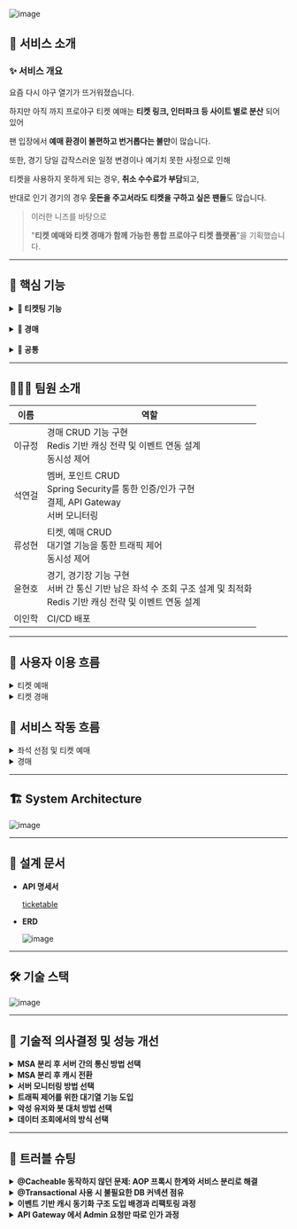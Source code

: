 ![image](https://github.com/user-attachments/assets/b1413c0f-6219-4e3f-88aa-6ab8005b767d)

## 🚀 서비스 소개

### ✨ 서비스 개요

<aside>

요즘 다시 야구 열기가 뜨거워졌습니다.

하지만 아직 까지 프로야구 티켓 예매는 **티켓 링크, 인터파크 등 사이트 별로 분산** 되어 있어

팬 입장에서 **예매 환경이 불편하고 번거롭다는 불만**이 많습니다.

또한, 경기 당일 갑작스러운 일정 변경이나 예기치 못한 사정으로 인해

티켓을 사용하지 못하게 되는 경우, **취소 수수료가 부담**되고,

반대로 인기 경기의 경우 **웃돈을 주고서라도 티켓을 구하고 싶은 팬들**도 많습니다.

> 이러한 니즈를 바탕으로
> 
> 
> "**티켓 예매와 티켓 경매가 함께 가능한 통합 프로야구 티켓 플랫폼**"을 기획했습니다.
>

</aside>

---

## 🔑 핵심 기능

<details>
<summary><strong>🎫 티켓팅 기능</strong></summary>

- **남은 좌석 수 조회**

- **좌석 점유 및 티켓 예매**

  <details>
  <summary><strong>대기열</strong></summary>

  ### 1. **도입 배경 및 문제 인식**

  - 티켓팅 시스템은 **단시간 내에 수만 건의 요청이 집중되는 고부하 상황**이 자주 발생합니다.
  - 특히 인기 경기나 이벤트의 예매 오픈 시점에는 수천 ~ 수만 명의 사용자가 **동시 접근**합니다.
  - 기존 시스템은 아래와 같은 문제를 일으킬 가능성이 컸습니다:
    - ❌ **DB 커넥션 폭주**로 인해 전체 서비스 응답 지연 또는 장애 발생
    - ❌ 부하 분산 없이 **선착순 처리**만 수행되어 사용자 경험 저하

  ### 2. 부하 테스트를 통한 성능 한계 검증
  
  - **k6를 이용해 동시 접속 사용자 1000명 수준으로 테스트**를 진행한 결과 다음과 같은 병목이 확인
    - 🔻 평균 응답 지연 시간: **약 9 ~ 10초**
    - 🔻 DB 커넥션 풀의 포화
  - 실제 서비스보다 낮은 트래픽에서도 **성능 저하**와 **처리 불안정**이 발생,  
    수만 명 동시접속 환경에는 **현재 구조로는 무리**라 판단.
  - 따라서 **순차 큐잉 처리**를 위한 대기열 시스템이 필수.
  
  ### 3. 기능 도입 근거 및 참고 사례
  
  - **Yes24, 인터파크, 티켓링크** 등 주요 티켓팅 사이트에서 대기열 페이지를 제공
  
  </details>

</details>

<br>

<details>
<summary><strong>🔨 경매</strong></summary>

- **경매 등록 / 입찰 / 상위 입찰 / 낙찰**
  
  - 티켓팅 실패 유저에게 또 다른 기회를 제공.
  - 경매 방식 → 티켓의 가치를 시장에 맡겨 합리적인 배분 유도.
  - 경기장 당 좌석 수가 많고(약 2만석), 인기 경기는 경쟁 치열 → **성능과 공정성, 사용자의 불편함 최소화 중요.**

</details>

<br>

<details>
<summary><strong>🔖 공통</strong></summary>

- **인증/인가 서버**
  
- **포인트 결제**

- **API Gateway**
  
  - MSA를 구성하다 보면 하나의 서비스가 여러 개의 서비스 API를 호출하는 경우가 빈번하게 일어남.
  - 이 경우 각 서비스의 EndPoint에 직접 호출을 하는 것 보다 API Gateway를 만드는 것이 유리하다.
  - **API Gateway가 없는 경우** : 한 서비스가 자신이 호출하려는 다른 서비스들의 endpoint를 알고 있어야 하며, 즉 이는 서비스 간의 의존 관계를 만드는 것으로 관리의 요소를 증가시킨다.
  
- **google reCAPTCHA 및 Rate Limiter**
  
  - google reCAPTCHA 및 Rate Limiter
  - 한 유저가 악의적으로 과도한 요청을 보내 공격을 하는 경우와(ex. DDos), 악성 봇 들이 계정을 마구잡이로 생성하는 경우에 대해 생각해봤다.
  - 과도한 요청을 막는 Rate Limiter 알고리즘과 악성 봇을 막는 google reCAPTCHA를 도입하도록 결정했다.

</details>

---

## **🧑🏻‍💻** 팀원 소개

|이름|역할|
|----------|--------------------------------------------------------------|
|이규정| 경매 CRUD 기능 구현 <br> Redis 기반 캐싱 전략 및 이벤트 연동 설계 <br> 동시성 제어 |
|석연걸| 멤버, 포인트 CRUD <br> Spring Security를 통한 인증/인가 구현 <br> 결제, API Gateway <br> 서버 모니터링 |
|류성현| 티켓, 예매 CRUD <br> 대기열 기능을 통한 트래픽 제어 <br> 동시성 제어 |
|윤현호| 경기, 경기장 기능 구현 <br> 서버 간 통신 기반 남은 좌석 수 조회 구조 설계 및 최적화 <br> Redis 기반 캐싱 전략 및 이벤트 연동 설계 |
|이인학| CI/CD 배포 |

---

## 👤 사용자 이용 흐름

<details>
<summary>티켓 예매</summary>
  
![image](https://github.com/user-attachments/assets/d748a6d9-4e5d-4517-bb8b-5edf9b74e0b3)

</details>

<details>
<summary>티켓 경매</summary>
  
![image](https://github.com/user-attachments/assets/987f36c7-d8b4-405b-84e5-6318e8d761e3)

</details>

## 🔄 서비스 작동 흐름

<details>
<summary>좌석 선점 및 티켓 예매</summary>
    
![image](https://github.com/user-attachments/assets/3291a526-5fd8-4653-8428-2b3225a80b52)

</details>

<details>
<summary>경매</summary>
    
![image](https://github.com/user-attachments/assets/a322c68f-3eb5-44ea-b0b2-ab605e4f1304)

</details>

---

## 🏗️ System Architecture

![image](https://github.com/user-attachments/assets/9648cdcd-1d9a-459e-98b7-e93b7412e6e2)

---

## 📘 설계 문서

- **API 명세서**
    
    [ticketable](https://documenter.getpostman.com/view/27492121/2sB2j4eAeL)

- **ERD**
    
    ![image](https://github.com/user-attachments/assets/804a6aaa-3b8a-4bab-8531-76938a6ee100)
  
---

## 🛠️ 기술 스택

![image](https://github.com/user-attachments/assets/9a4f3056-43ba-484d-b2b0-03e17fc2eee1)

---


## 🏦 기술적 의사결정 및 성능 개선

<details>
<summary><strong>MSA 분리 후 서버 간의 통신 방법 선택</strong></summary>

### 1. 배경

  초기에는 모놀리식 구조에서 개발을 시작했으며, **도메인 책임 분리**, **장애 격리**를 위해 MSA 구조로 전환했습니다. 이를 위해 **도메인 중심 수직 분리(Vertical Slice Architecture)** 와 모듈 기반 개발을 적용했고, 이후 각 도메인을 독립 서비스로 분리하여 통신이 필요한 구조로 변경되었습니다.
    
  이에 따라 서버 간 통신이 필수 요소가 되었습니다

<br>

### 2. 요구사항

- 티켓팅 및 경매 시스템은 대규모 동시 트래픽이 집중되는 실시간 서비스 입니다. 특히 예매 오픈 시간에는 단 시간내에 수십만 건의 조회와 수천건의 예매 요청이 발생합니다.
- 따라서 조금이라도 대용량의 트래픽에서 성능을 유지하기 위해서 서버 간의 통신에서도 성능을 높힐 필요가 있습니다!

<br>

### 3. 고려한 대안

MSA 전환 이후 서버 간 데이터 전달을 위해 다음 세 가지 방식을 도입 및 테스트했습니다.
    
| 항목 | Feign Client | gRPC | RSocket |
| --- | --- | --- | --- |
| 통신 방식 | HTTP/1.1 + JSON | HTTP/2 + Protobuf | TCP/WebSocket + Binary |
| 구조 | 선언형 HTTP 인터페이스 | 고성능 RPC 프레임워크 | Reactive 비동기 메시징 |
| 직렬화 | JSON (텍스트 기반) | Protobuf (이진) | 이진 |
| 특징 | 설정 간단, Spring 친화적 | 빠르고 경량, 안정적 | 양방향 스트리밍, Backpressure 지원 |
| 성능 | 낮음 (부하 시 병목 발생) | 우수 (낮은 지연 + 안정적) | 우수 (지연 최소화) |
| 응답 처리 | 동기 처리 | 동기 or 비동기 | 기본 비동기 (Mono/Flux) |
| 캐시 연동 | 쉬움 | 쉬움 | ⚠️ `.block()` 필요 → 병목 발생 가능 |
| 사용 적합성 | 간단한 내부 호출 | 고성능 서버 간 통신 | 실시간 데이터 스트리밍 등 |

<br>

### 4. 실험 방법 및 결과 요약
    
  **공통 실험 환경**
    
  - 5분간 좌석 조회 약 20만 건 / 좌석 선점 약 5,000건
  - 초반 과부하 → 점차 감소하는 실제 예매 패턴 시뮬레이션
  - 매 테스트 전 캐시 삭제, 조회 쿼리 3종 랜덤 호출
    
    **결과 요약**
    
    | 통신 방식 | 평균 응답(ms) | P90 | P95 | 실패율 | 특징 |
    | --- | --- | --- | --- | --- | --- |
    | Feign | 10.78 | 13.41 | 14.99 | 0% |  |
    | Feign | 4.75 | 10.23 | 15.97 | 0% |  |
    | gRPC | 5.06 | 3.16 | 7.93 | 0% |  |
    | gRPC | 4.86 | 3.65 | 6.0 | 0% |  |
    | RSocket | 11.19 | 3.93 | 7.82 | 0% | 첫 캐시 gRPC 생성 |
    | RSocket | 3.46 | 3.99 | 5.99 | 0% | 첫 캐시 gRPC 생성 |

    ![image](https://github.com/user-attachments/assets/814df80f-0a22-4533-a220-322bf738f7c6)

<br>

### 5. 결정 및 근거
    
위 테스트를 기반, RSocket과 gRPC 모두 Feign 대비 20~50% 정도의 빠른 응답 시간을 보여줌
    
- RSocket은 기본적으로 **비동기 Mono/Flux 기반 응답 구조**
- 그러나 Spring의 `@Cacheable`은 **동기 방식만 지원**
- RSocket의 응답을 `.block()`으로 처리 시:
  - 비동기 처리 무력화
  - 이벤트 수신 지연 및 장애 가능성 (실제 Redis Pub/Sub 수신 실패 발생)
    
    → 결과적으로 RSocket은 **캐시 초기화 또는 갱신 로직과의 궁합이 좋지 않음**
    
    > gRPC를 서버 간 통신 방식으로 채택
    > 
    
**결정 이유:**

- Feign보다 우수한 성능 (P90/P95 기준 50% 이상 개선)
- RSocket 수준의 응답 시간 확보
- Spring 기반 구조와의 높은 호환성
- 동기 캐시 로직과도 충돌 없이 통합 가능

<br>
    
### 6. 코드

- Feign Client
    
    ```java
    @FeignClient(name = "ticket", url = "http://localhost:8082")
    public interface TicketClient {
        @GetMapping("/api/tickets/games/{gameId}")
        Set<Long> getBookedSeatsId(@PathVariable("gameId") Long gameId);
    }
    ```
    
- gRPC
    - .proto 파일
    
    ```java
    // ticket.proto
    syntax = "proto3";
    
    option java_multiple_files = true;
    option java_package = "com.example.grpc.ticket";
    option java_outer_classname = "TicketProto";
    
    package ticket;
    
    service TicketService {
      // 예매된 좌석 ID 리스트 조회
      rpc GetBookedSeatIds (BookedSeatsRequest) returns (BookedSeatsResponse);
    }
    
    message BookedSeatsRequest {
      int64 gameId = 1;
    }
    
    message BookedSeatsResponse {
      repeated int64 seatIds = 1;
    }
    ```
    
    - proto 컴파일 설정
    
    ```java
    plugins {
        id 'com.google.protobuf' version '0.9.4'
    }
    
    dependencies {
        // gRPC
        implementation 'io.grpc:grpc-netty-shaded:1.64.0'
        implementation 'io.grpc:grpc-protobuf:1.64.0'
        implementation 'io.grpc:grpc-stub:1.64.0'
        implementation 'com.google.protobuf:protobuf-java:3.25.3'
        implementation 'org.springframework.boot:spring-boot-starter'
        implementation 'javax.annotation:javax.annotation-api:1.3.2'
    }
    
    protobuf {
        protoc {
            artifact = "com.google.protobuf:protoc:3.25.3"
        }
        plugins {
            grpc {
                artifact = "io.grpc:protoc-gen-grpc-java:1.64.0"
            }
        }
        generateProtoTasks {
            all().each { task ->
                task.plugins {
                    grpc {}
                }
            }
        }
    }
    ```
    
    - 서버 구현
    
    ```java
    @Configuration
    @RequiredArgsConstructor
    public class GrpcServerRunner {
    
        @Value("${grpc.port:9090}")
        private int port;
    
        private final TicketServiceGrpc.TicketServiceImplBase ticketService;
    
        @PostConstruct
        public void startGrpcServer() throws IOException {
            Server server = ServerBuilder
                    .forPort(port)
                    .addService(ticketService)
                    .build()
                    .start();
    
            System.out.println("✅ gRPC 서버 시작됨. 포트: " + port);
    
            // JVM 종료 시 gRPC 서버도 종료되도록 후킹
            Runtime.getRuntime().addShutdownHook(new Thread(server::shutdown));
    
            // gRPC 서버는 블로킹이므로 별도 쓰레드로 실행
            new Thread(() -> {
                try {
                    server.awaitTermination();
                } catch (InterruptedException e) {
                    Thread.currentThread().interrupt(); // 인터럽트 상태 복원 (권장)
                    System.err.println("gRPC 서버 대기 중 인터럽트 발생: " + e.getMessage());
                }
            }).start();
        }
    }
    ```
    
    - 서버 구현체 코드 구현
    
    ```java
    @Service
    @RequiredArgsConstructor
    public class TicketGrpcService extends TicketServiceGrpc.TicketServiceImplBase {
        private final ReservationService reservationService; // 기존 좌석 조회 서비스
    
        @Override
        public void getBookedSeatIds(BookedSeatsRequest request, StreamObserver<BookedSeatsResponse> responseObserver) {
            try {
                Long gameId = request.getGameId(); // 요청에서 gameId 추출
                Set<Long> seatIds = reservationService.getBookedSeatsId(gameId); // 예약된 좌석 ID 조회
    
                BookedSeatsResponse response = BookedSeatsResponse.newBuilder()
                        .addAllSeatIds(seatIds) // 조회 결과를 응답 메시지에 추가
                        .build();
    
                responseObserver.onNext(response); // 결과 반환
                responseObserver.onCompleted();    // 스트림 종료
            } catch (Exception e) {
                responseObserver.onError(e); // 에러가 발생하면 클라이언트에 에러 전달
            }
        }
    }
    ```
    
    - 클라이언트 설정 파일
    
    ```java
    @Configuration
    public class GrpcClientConfig {
    
        @Bean
        public TicketServiceGrpc.TicketServiceBlockingStub ticketServiceBlockingStub() {
            ManagedChannel channel = ManagedChannelBuilder
                    .forAddress("localhost", 9092) // 티켓 서버 주소/포트
                    .usePlaintext() // TLS 없이 통신
                    .build();
            return TicketServiceGrpc.newBlockingStub(channel);
        }
    }
    ```
    
    - 클라이언트 호출 및 사용
    
    ```java
    @Service
    @RequiredArgsConstructor
    public class GameGrpcClientService {
        private final TicketServiceGrpc.TicketServiceBlockingStub ticketServiceBlockingStub;
        public Set<Long> getBookedSeatIds(Long gameId) {
            BookedSeatsRequest request = BookedSeatsRequest.newBuilder()
                    .setGameId(gameId)
                    .build();
    
            BookedSeatsResponse response = ticketServiceBlockingStub.getBookedSeatIds(request);
    
            return response.getSeatIdsList().stream().collect(Collectors.toSet());
        }
    }
    
    // 사용 ex
    @Cacheable(
            value = "seat",  // 캐시 이름
            key = "T(String).format('%s:%s', #gameId, #sectionId)"  // 조건 조합 key
    )
    public List<SeatGetResponse> getSeatsCached(Long sectionId, Long gameId) {
        log.info("💡 캐시 미적중! DB에서 seat 조회");
        Set<Long> bookedSeatsId = gameGrpcClientService.getBookedSeatIds(gameId);
        return seatInfo(sectionId, bookedSeatsId);
    }
    ```
    
- RSocket
    - 의존성 주입
    
    ```java
    implementation 'org.springframework.boot:spring-boot-starter-rsocket'
    ```
    
    - 서버 구성
    
    ```java
    @Controller
    @RequiredArgsConstructor
    public class TicketRSocketController {
    
        private final TicketService ticketService;
    
    	@MessageMapping("ticket.bookedSeats")
    	public Mono<Set<Long>> getBookedSeats(Long gameId) {
    		return Mono.fromCallable(() -> reservationService.getBookedSeatsId(gameId));
    	}
    }
    ```
    
    - 클라이언트 설정 파일
    
    ```java
    @Configuration
    public class RSocketClientConfig {
    
        @Bean
        public RSocketRequester rSocketRequester(RSocketRequester.Builder builder) {
            return builder
                    .tcp("localhost", 7000);
        }
    }
    ```
    
    - 클라이언트 구성
    
    ```java
    @Service
    @RequiredArgsConstructor
    public class GameRSocketClientService {
    
        private final RSocketRequester rSocketRequester;
        public Mono<Set<Long>> getBookedSeatIds(Long gameId) {
            return rSocketRequester
                    .route("ticket.bookedSeats")           // 서버의 @MessageMapping과 일치해야 함
                    .data(gameId)                          // 보내는 데이터
                    .retrieveMono(new ParameterizedTypeReference<Set<Long>>() {});
        }
    }
    
    // 실제 사용
    public Mono<Void> handleAfterTicketChangeAll(Long gameId, Long seatId) {
        Seat seat = seatService.getSeat(seatId);
        String sectionType = seat.getSection().getType();
        Long sectionId = seat.getSection().getId();
        return gameRSocketClientService.getBookedSeatIds(gameId)
                .doOnNext(bookedSeatsId -> {
                    handleAfterTicketChange(gameId, bookedSeatsId);
                    handleAfterTicketChangeByType(gameId, sectionType, bookedSeatsId);
                    handleAfterTicketChangeBySeat(gameId, sectionId, bookedSeatsId);
                })
                .doOnError(e -> log.error("❌ bookedSeatIds 가져오기 실패", e))
                .then(); // Mono<Void> 반환
     }
    ```
    
<br>
    
### 7. 향후 고려 사항

- 실시간 스트리밍 또는 사용자 간 인터랙션 통신에는 향후 RSocket 별도 채택 가능

</details>

<details>
<summary><strong>MSA 분리 후 캐시 전환</strong></summary>

### 1. 배경

기존에는 단일 서버 내에서 Caffeine 캐시를 사용하여 조회 응답 성능을 개선해 왔습니다. 하지만 MSA 구조로 전환되며, **서버 간 도메인이 분리되고 DB도 독립적으로 구성**됨에 따라 Caffeine처럼 인메모리 기반의 로컬 캐시는 **공유가 불가능한 구조**가 되었습니다.

<br>

### 2. 요구사항

- MSA 환경에서는 **여러 인스턴스/서비스 간 캐시 동기화**가 필수
- 실시간 티켓팅 시스템 특성상 조회 성능은 사용자 경험과 직결
- 데이터 변경이 발생하는 서비스와 조회 서비스가 분리되어 있는 구조

<br>

### 3. 고려한 대안

| 항목 | Caffeine (기존) | Redis (도입) |
| --- | --- | --- |
| 구조 | 단일 인스턴스 메모리 기반 | 네트워크 기반 글로벌 캐시 |
| 공유 가능성 | ❌ 불가 | ✅ 가능 |
| MSA 적합도 | 낮음 | 높음 |
| 속도 | 빠름 (로컬) | 빠름 (네트워크 기준) |
| 확장성 | 낮음 | 높음 |

<br>

### 4. 결정 및 근거

- 좌석 예약/취소는 Ticket 서비스에서 발생
- 하지만 캐시는 Game 서비스에 존재 → 데이터 변경이 발생해도 캐시 갱신 X
- 결과적으로 캐시 불일치 발생
  - → Redis Pub/Sub 기반 이벤트 처리 방식 도입
  - Ticket 서비스에서 예매/취소 시 이벤트 발행
  - Game 서비스는 해당 이벤트 수신 후 캐시 갱신 수행
    
개선 효과
    
- 캐시 갱신 시점을 명확히 컨트롤 → 불일치 문제 해결
- 서비스 간 느슨한 결합 구조 유지
- 정상적으로 캐시 기능 구현 완료를 통한 성능 개선

<br>

### 5. 코드

- 코드
    - 설정 파일
    
    ```java
    @Configuration
    public class RedisSubscriberConfig {
        @Bean
        public MessageListenerAdapter messageListener(RedisEventListener listener) {
            return new MessageListenerAdapter(listener, "onMessage");
        }
    
        @Bean
        public RedisMessageListenerContainer container(
                RedisConnectionFactory factory,
                MessageListenerAdapter adapter) {
            RedisMessageListenerContainer container = new RedisMessageListenerContainer();
            container.setConnectionFactory(factory);
            container.addMessageListener(adapter, new ChannelTopic("reservation"));
            return container;
        }
    }
    ```
    
    - publisher
    
    ```java
    @RequiredArgsConstructor
    @Component
    @Slf4j
    public class TicketPublisher {
    
        private final RedisTemplate<String, Object> redisTemplate;
    
        public void publish(TicketEvent event) {
            log.info("캐시 초기화를 위한 이벤트 발행");
            redisTemplate.convertAndSend("reservation", event);
        }
    }
    ```
    
    - listener
    
    ```java
    @Slf4j
    @Component
    @RequiredArgsConstructor
    public class RedisEventListener implements MessageListener {
        private final ObjectMapper objectMapper;
        private final GameCacheService gameCacheService;
    
        public void onMessage(Message message, byte[] pattern) {
            try {
                String json = new String(message.getBody());
                TicketEvent event = objectMapper.readValue(json, TicketEvent.class);
    
                // 캐시 갱신 처리
                gameCacheService.handleAfterTicketChangeAll(event.getGameId(), event.getSeatId());
    
                log.info("✅ 티켓 변경 이벤트 수신 - gameId: {}", event.getGameId());
    
            } catch (Exception e) {
                log.error("❌ 이벤트 수신 중 에러 발생", e);
            }
        }
    }
    ```
    
    - 이벤트 발생
    
    ```java
    // 좌석 선점 발생
    	public ReservationResponse processReserve(AuthUser auth, ReservationCreateRequest reservationCreateRequest) {
    		seatHoldRedisUtil.holdSeatAtomic(
    			reservationCreateRequest.getGameId(),
    			reservationCreateRequest.getSeatIds(),
    			String.valueOf(auth.getMemberId())
    		);
    		try {
    			ReservationResponse reservation = reservationCreateService.createReservation(
    				auth,
    				reservationCreateRequest
    			);
    			// 해당 지점에서 캐시 이벤트 발생
    			TicketEvent ticketEvent = new TicketEvent(
    				reservationCreateRequest.getGameId(),
    				reservationCreateRequest.getSeatIds().get(0)
    			);
    			ticketPublisher.publish(ticketEvent);
    
    			return reservation;
    		} catch (Exception e) {
    			seatHoldRedisUtil.releaseSeatAtomic(reservationCreateRequest.getSeatIds(),reservationCreateRequest.getGameId());
    			throw e;
    		}
    	}
    ```

<br>

### 6. 향후 고려 사항
    
- Redis Pub/Sub의 메시지 영속성 한계 고려
- 추후 Kafka 기반 메시징 시스템 전환 검토
  - 메시지 유실 방지
  - 멀티 구독자 처리 용이
  - 이벤트 리플레이 기능 등 추가 기능 확보

</details>

<details>
<summary><strong>서버 모니터링 방법 선택</strong></summary>
    
 ### 1. 배경
    
- 티켓팅을 수행하는 과정에서 많은 양의 트래픽이 몰리도록 테스트를 해봤는데, 서버가 버티지 못하고 다운되는 경우가 발생했습니다.
- 이 상황을 보고 서비스 서버의 상태를 체크 해주는 모니터링 서버의 필요성을 느꼈습니다.

<br>
    
### 2. 요구사항
    
- **실시간 모니터링** : 실시간으로 서버의 상태를 모니터링 할 수 있어야 한다.
- **알림 기능** : 서버에 문제가 발생했을 때 알림을 받을 수 있어야 한다.

<br>
    
### 3. 고려한 대안
    
| **비교 항목** | **장점** | **단점** |
| --- | --- | --- |
| **Prometheus** | 1. **실시간 서버 모니터링과 데이터 시각화에 뛰어나다.** <br> 2. **Grafana와 함께 사용하면 데이터 시각화가 가능해 실시간 성능 상태를 한 눈에 알아보기 쉽다.** | **주로 단기적인 모니터링에 최적화 되어 있기 때문에 장기적인 저장을 위해선 외부 로컬 스토리지가 필요하다.** |
| **Zabbix** | **강력한 사용자 커뮤니티를 가지고 있으며, 높은 수준의 커스터마이징을 가지고 있어 서버 관리에 최적화 돼있다.** | **Spring boot Actuator 직접 연동 지원이 약하며, UI 반응성이 안좋고 초기 설정이 복잡하다.** |
| **New Relic** | **서버의 성능 데이터 뿐만이 아닌 애플리케이션 데이터도 함께 제공해 다양한 관점에서 성능을 관리할 수 있다.** | **사용량과 데이터 양이 증가함에 따라 비용이 많이 들며, 기능이 너무 다양해 신규 사용자에게는 어려울 수 있다.** |

<br>

### 4. 결정 및 근거
    
**✅ Prometheus + Grafana**
    
- 오픈소스가 무료
- 초기 설정이 굉장히 간편함
- 요구 사항인 데이터 시각화가 뛰어나며, AlertManager로 알림 관리도 가능
- 하드웨어의 상태와 커널 관련 메트릭을 수집하는 Node Exporter도 사용 가능
- 하드웨어의 상태와 커널 관련 메트릭을 수집하는 Node Exporter도 사용 가능
<br>

- **적용 이미지**
  - 서비스 서버 상태

    ![image](https://github.com/user-attachments/assets/373f5956-23d7-4ace-a127-1caa99a61947)
        
  - 모니터링 서버 상태

    ![image](https://github.com/user-attachments/assets/38e429c4-ff0b-4884-b7ba-9aeaa41fcfd4)

<br>
    
### 5. 코드
    
- **docker-compose.yml**
        
  ```java
        version: '3.8'
        
        services:
          prometheus:
            image: prom/prometheus:latest
            container_name: prometheus
            ports:
              - "9091:9090"
            volumes:
              - ./prometheus.yml:/etc/prometheus/prometheus.yml:ro
        
          grafana:
            image: grafana/grafana:latest
            container_name: grafana
            user: "admin"
            ports:
              - "3030:3000"
            volumes:
              - ./grafana-data:/var/lib/grafana
            depends_on:
              - prometheus
        
          node-exporter:
            image: prom/node-exporter:latest
            container_name: node-exporter
            restart: always
            network_mode: host
        
        volumes:
          grafana-data:
  ```
        
- **prometheus.yml**
        
  ```java
        global:
          scrape_interval: 10s
        
        scrape_configs:
          - job_name: "spring-boot-server"
            metrics_path: /actuator/prometheus
            static_configs:
              - targets: ["3.39.237.240:8080"]
        
          - job_name: "node-exporter"
            static_configs:
              - targets: ["3.37.207.64:9100"]
  ```
        
<br>
    
 ### 6. 향후 고려 사항
    
  - **만약 예산이 충분하고 APM 심화 기능이 필요하다면 New Relic 도입을 검토 해보는게 좋을 것 같다.**

</details>

<details>
<summary><strong>트래픽 제어를 위한 대기열 기능 도입</strong></summary>
    
### 1. 배경
    
현재 시스템은 특정 기능(예: 티켓 예매)을 중심으로 **단시간에 많은 사용자의 요청이 집중될 가능성**이 존재합니다.
    
이러한 요청 집중은 서버의 일시적인 과부하, DB 연결 수 초과, 주요 기능의 지연 또는 실패로 이어질 수 있으며, 사용자 경험 저하와 서비스 신뢰도 하락의 원인이 될 수 있습니다.
    
특히 이벤트성 기능은 특성상 **동시다발적인 요청 흐름이 발생하기 쉬워**, 이를 사전에 제어할 수 있는 기술적 장치가 필요하다고 판단했습니다.
    
이에 따라, 요청을 일정량씩 순차적으로 처리하여 시스템 안정성을 확보하기 위한 **대기열(Queue) 기능** 도입을 검토하게 되었습니다.
    
<br>
    
### 2. 요구사항
    
- **서버 보호**: 과도한 동시 요청으로부터 DB 및 서버 리소스를 보호해야 함
- **요청 순서 보장**: 먼저 온 요청이 먼저 처리되는 **FIFO(First-In-First-Out)** 방식 필요
    
<br>
    
### 3. 고려한 대안
    
| **비교 항목** | **캐싱 기반 응답 속도 향상** | **대기열 기반 순차 처리** |
| --- | --- | --- |
| **적용 목적** | 읽기 요청을 빠르게 응답 (부하 완화) | 쓰기 요청을 제어하며 순차 처리 |
| **적용 대상** | 동일한 요청이 반복되는 **조회성 API** | 단건 처리 비용이 높은 **등록/수정/처리성 API** |
| **시간 복잡도** | 매우 낮음 (O(1) 조회 가능) | O(1) 삽입 + 일정한 소비 주기 필요 |
| **트래픽 제어 방식** | 요청 자체를 줄임 (캐시 적중 시) | 요청을 큐에 담아 **지연 처리** |
| **사용자 경험** | ✅ 빠른 응답 |  "대기 중" 경험 유도 필요 |
| **과부하 방지 효과** | ✅ Redis 적중률 높을수록 효과 큼 | ✅ 요청량을 분산시켜 DB 보호 |
| **적용 난이도** | ✅ 상대적으로 간단 | ⚠️ 동시성, 스케줄링 등 고려사항 많음 |
| **단점** | ❌ 최신성이 떨어질 수 있음 | ❌ 대기 시간이 길어지면 UX 저하 |
    
<br>
    
### 4. 결정 및 근거 - 대기열 도입
    
**✅ 예매는 입력 작업이 동반**
    
- 캐시는 트래픽 부하를 줄이기 위한 효과적인 수단이지만, 그 대상은 주로 **읽기(Read)** 요청에 국한됨
- 그러나 **좌석 예매는 단순 조회를 넘어 서버 상태를 변경하는 입력(Write) 작업**이 포함되며, 이 입력 요청 또한 **과도하게 몰릴 경우 서버 과부하를 유발**
- 특히 예매 흐름은 단순히 “좌석 조회 → 예매 요청”이 아니라, 많은 사용자가 동시에 조회를 시작하면서 **입력 이전 단계에서 이미 리소스가 고갈되기 시작함**
    
따라서 다음과 같은 흐름으로 트래픽을 제어함:
    
- 대기열 → 좌석 조회 → 예매 요청5. 대기열 설계 및 구현
    
<br>
    
### 5. 대기열 구현 방식
    
| 비교 항목 | Java 내부 큐 (BlockingQueue 등) | Redis 기반 큐 | 메시지 큐 시스템 (Kafka, RabbitMQ) |
| --- | --- | --- | --- |
| 적용 난이도 | 간단 | 비교적 간단 | 설정 복잡, 외부 시스템 필요 |
| 동시성 처리 | 단일 인스턴스 내에서만 가능 | 분산 환경에서도 가능 | 높은 수준의 병렬/비동기 처리 |
| 확장성 | 인스턴스 로컬에 한정 | Redis 클러스터로 확장 가능 | 수평 확장 최적화 |
| 지속성 | 서버 재시작 시 초기화 | Redis 설정에 따라 가능 | 내구성 보장 (디스크 기반 저장)결정 |
    
### **Redis기반 큐**
    
대기열 구현 방식으로 **Redis 기반 큐**를 선택.
    
Redis는 Java 내부 큐에 비해 **분산 환경에 더 적합하며**, Spring Boot와의 연동도 간단해 실제 서비스 환경에 빠르게 적용할 수 있습니다.
    
또한 대기열의 순번 정보는 **결제나 트랜잭션 처리처럼 고신뢰 로그 보관이 필요한 데이터가 아닌**, **일시적인 트래픽 흐름을 제어하기 위한 용도**이므로, Kafka나 RabbitMQ 같은 메시지 브로커를 도입하는 것은 **복잡도와 비용 측면에서 오버엔지니어링에 해당한다고 판단**하였습니다.
    
<br>
    
### 6. 대기열 설계 및 구현
    
- 1. 대기열 설계와 레디스 자료구조 선택
        
  ![image](https://github.com/user-attachments/assets/fcbf1875-2e7c-4e8f-a66f-4f84475453c8)
        
**대기열(WaitingQueue)** 과 **작업열(ProceedQueue)** 두 단계로 나누어 설계
        
### 설계 개요
        
- 사용자 요청 시, HTTP 헤더에 대기열 토큰(UUID)이 포함되어 있는지 확인
- 토큰이 없는 경우, Redis ZSet을 기반으로 대기열에 새 토큰을 등록
- 사용자에게는 **대기열 순번** 응답
- 백그라운드 스케줄러가 Redis ZSet에서 앞쪽 토큰들을 일정 간격으로 꺼내 작업열로 이동
- 작업열에 존재하는 토큰만 요청 처리 허용
- 사용자는 polling을 통해 작업열 진입 여부 확인

<br>

### 대기열 (**WaitingQueue**)
        
- Sorted Set(ZSet) 자료구조사용
- **정렬된 순서를 유지하면서도 삽입/삭제/조회가 빠름**

<br>

### **작업열(ProceedQueue)**
        
- String 자료구조 사용
- String Key 존재 여부로 처리 가능 여부를 빠르게 판단 O(1)
- 각각의 토큰에 TTL 설정을 통해 **시간 초과 자동 제거**가능
        
    - 2.  대기열(Waiting Queue)
        
        ```java
                @Service
        public class RedisWaitingQueueService implements WaitingQueueService {
        	private final ZSetOperations<String, String> waitingQueue;
        
        	public RedisWaitingQueueService(RedisTemplate<String, String> redisTemplate) {
        		waitingQueue = redisTemplate.opsForZSet();
        	}
        
        	//대기열 입장 후 토큰 반환
        	@Override
        	public String enterWaitingQueue() {
        		String token = UUID.randomUUID().toString();
        		long now = System.currentTimeMillis();
        		waitingQueue.addIfAbsent(QueueSystemConstants.WAITING_QUEUE_KEY, token, now);
        		return token;
        	}
        
        	//대기열 순서 조회
        	@Override
        	public long getOrder(String token) {
        		Long rank = waitingQueue.rank(QueueSystemConstants.WAITING_QUEUE_KEY, token);
        		return rank == null ? -1 : rank;
        	}
        
        	@Override
        	public void removeToken(String token) {
        		waitingQueue.remove(QueueSystemConstants.WAITING_QUEUE_KEY, token);
        	}
        }
        ```
        
    - 3.  작업열(ProceedQueue)
        
        ```java
                @Component
        public class RedisProceedQueueServiceV2 implements ProceedQueueService {
        
        	private final ValueOperations<String, String> proceedList;
        	private final RedisTemplate<String, String> scriptRunner;
        	private final DefaultRedisScript<Long> moveWaitingToProceedV2;
        
        	public RedisProceedQueueServiceV2(RedisTemplate<String, String> redisTemplate, DefaultRedisScript<Long> moveWaitingToProceedScriptV2) {
        		this.proceedList = redisTemplate.opsForValue();
        		this.scriptRunner = redisTemplate;
        		this.moveWaitingToProceedV2 = moveWaitingToProceedScriptV2;
        	}
        	
        	@Override
        	public boolean isContains(String token) {
        		return proceedList.get(QueueSystemConstants.PROCEED_QUEUE_KEY+":"+ token) != null;
        	}
        
        	@Override
        	public void removeToken(String token) {
        		proceedList.getOperations().delete(QueueSystemConstants.PROCEED_QUEUE_KEY+":"+ token);
        	}
        
        	@Override
        	public void pullFromWaitingQueue(Long targetSize) {
        		scriptRunner.execute(moveWaitingToProceedV2,
        			List.of(QueueSystemConstants.WAITING_QUEUE_KEY, QueueSystemConstants.PROCEED_QUEUE_KEY),
        			String.valueOf(targetSize));
        	}
        
        }
        ```
        
    - 4.  대기열과 작업열의 기능을 통합해서 흐름 제어
        
        ```java
        @Component
        public class QueueManager {
        	private final WaitingQueueService waitingQueueService;
        	private final ProceedQueueService proceedQueueService;
        
        	public QueueManager(WaitingQueueService waitingQueueService, @Qualifier("redisProceedQueueServiceV2") ProceedQueueService proceedQueueService) {
        		this.waitingQueueService = waitingQueueService;
        		this.proceedQueueService = proceedQueueService;
        	}
        	//대기열 입장
        	public String enterWaitingQueue() {
        		return waitingQueueService.enterWaitingQueue();
        	}
        
        	//대기순번 조회
        	public long getWaitingOrder(String token) {
        		long waitingOrder = waitingQueueService.getOrder(token);
        		boolean isProceed = proceedQueueService.isContains(token);
        		//대기열, 작업열 에 존재하지않으면 잘못된 토큰
        		if(waitingOrder == -1 && !isProceed) {
        			log.warn(" 토큰이 대기열 / 작업열에 모두 존재하지않습니다 : {}", token);
        			throw new ServerException(INVALID_WAITING_TOKEN);
        		}
        		return waitingOrder;
        	}
        
        	//해당 토큰이 작업이 가능한 상태인지 조회
        	public boolean isAllowed(String token) {
        		return proceedQueueService.isContains(token);
        	}
        
        	public void removeTokenFromProceedQueue(String token) {
        		proceedQueueService.removeToken(token);
        	}
        
        	public void deleteTokenFromWaitingAndProceedQueue(String token) {
        		waitingQueueService.removeToken(token);
        		proceedQueueService.removeToken(token);
        	}
        
        	public long getExpectedWaitingOrder(long currentWaitingOrder) {
        		double v = QueueSystemConstants.PROCEED_QUEUE_TARGET_SIZE * 0.8;
        		return (long) Math.floor(currentWaitingOrder / v) + 1;
        	}
        
        	@Scheduled(fixedRate = 1000)
        	public void moveWaitingToProceedAtomicScheduled(){
        		proceedQueueService.pullFromWaitingQueue(QueueSystemConstants.PROCEED_QUEUE_TARGET_SIZE);
        	}
        }
        ```
        
  <br>
    
  ### 7.  도입 후 테스트
    
    - 테스트 개요
        - Tool : k6
        - vuser : 1000, duration : 300s
        - 대상 : /api/v1/games/${GAME_ID} ( 예매하기 전에 반드시 거쳐야하는 api )
        - polling 방식 / 간격 1s
        - 스케줄링 사용여부에관한 테스트
            - 대기열토큰을 작업열로 이동시키는 메서드를 스케줄링을 통해 이동시키는것과
            - polling 요청마다 이동시키는 방식 비교
        - 테스트는 항목별로 3번씩 진행
        
        ```java
        import http from 'k6/http';
        import { sleep } from 'k6';
        import { Counter } from 'k6/metrics';
        
        export const successCount = new Counter('success_count');
        
        const BASE_URL = 'http://localhost:8080';
        const GAME_ID = 1;
        
        const tokenMap = {};
        
        export const options = {
          vus: 1000,
          duration: '300s',
        };
        
        export default function () {
          const vu = __VU;
          let token = tokenMap[vu];
        
          const headers = token ? { 'waiting-token': token } : {};
          const res = http.get(`${BASE_URL}/api/v1/games/${GAME_ID}`, { headers });
        
          if (res.status === 200) {
            successCount.add(1);
            console.log(`[VU ${vu}] ✅ 입장 성공`);
            tokenMap[vu] = null;
          } else if (res.status === 202) {
            try {
              const body = JSON.parse(res.body);
              if (body.token && !token) {
                tokenMap[vu] = body.token;
                console.log(`[VU ${vu}] 신규 token 발급: ${body.token}`);
              } else if (body.order !== undefined) {
                console.log(`[VU ${vu}] 대기 중... 순번: ${body.order}`);
              }
            } catch (_) {
              console.error(`[VU ${vu}] 응답 파싱 실패`);
            }
          } else {
            console.error(`[VU ${vu}] ❌ 실패 응답: ${res.status}`);
          }
        
          sleep(1);
        }
        ```
        
    - 대기열X
        
        ```java
               /\      Grafana   /‾‾/
            /\  /  \     |\  __   /  /
           /  \/    \    | |/ /  /   ‾‾\
          /          \   |   (  |  (‾)  |
         / __________ \  |_|\_\  \_____/
        
             execution: local
                script: stress.js
                output: -
        
             scenarios: (100.00%) 1 scenario, 1000 max VUs, 5m30s max duration (incl. graceful stop):
                      * default: 1000 looping VUs for 5m0s (gracefulStop: 30s
        
          █ TOTAL RESULTS
        
            CUSTOM
            success_count...........................................................: 28184  90.576499/s
        
            HTTP
            http_req_duration.......................................................: avg=9.83s  min=121.39ms med=10.04s max=12.48s p(90)=10.2s p(95)=10.25s
              { expected_response:true }............................................: avg=9.83s  min=121.39ms med=10.04s max=12.48s p(90)=10.2s p(95)=10.25s
            http_req_failed.........................................................: 0.00%  0 out of 28184
            http_reqs...............................................................: 28184  90.576499/s
        
            EXECUTION
            iteration_duration......................................................: avg=10.84s min=1.14s    med=11.04s max=13.48s p(90)=11.2s p(95)=11.25s
            iterations..............................................................: 28184  90.576499/s
            vus.....................................................................: 19     min=19         max=1000
            vus_max.................................................................: 1000   min=1000       max=1000
        
            NETWORK
            data_received...........................................................: 15 MB  48 kB/s
            data_sent...............................................................: 2.8 MB 9.0 kB/s
        ```
        
        | 지표 | 값 |
        | --- | --- |
        | 총 요청 수 | 28,184 |
        | 성공 응답 수 (`success_count`) | 28,184 |
        | 요청 실패율 | **0.00% (0/28,184)** |
        | 평균 응답 시간 | **9.83초** |
        | 최소 응답 시간 | 121.39 ms |
        | 중간값 (median) | 10.04초 |
        | 최대 | 12.48초 |
        | 90th Percentile | 10.2초 |
        | 95th Percentile | 10.25초 |
        | 평균 요청 속도 | 90.57 req/s |
    - 대기열O, 작업열 토큰 이동 수 50
        
        ```java
                /\      Grafana   /‾‾/
            /\  /  \     |\  __   /  /
           /  \/    \    | |/ /  /   ‾‾\
          /          \   |   (  |  (‾)  |
         / __________ \  |_|\_\  \_____/
        
             execution: local
                script: stress.js
                output: -
        
             scenarios: (100.00%) 1 scenario, 1000 max VUs, 5m30s max duration (incl. graceful stop):
                      * default: 1000 looping VUs for 5m0s (gracefulStop: 30s)
        
          █ TOTAL RESULTS
        
            CUSTOM
            success_count...........................................................: 15646  51.96693/s
        
            HTTP
            http_req_duration.......................................................: avg=15.09ms min=1.05ms med=6.34ms max=758.58ms p(90)=17.43ms p(95)=81.94m
              { expected_response:true }............................................: avg=15.09ms min=1.05ms med=6.34ms max=758.58ms p(90)=17.43ms p(95)=81.94m
            http_req_failed.........................................................: 0.00%  0 out of 295217
            http_reqs...............................................................: 295217 980.539513/s
        
            EXECUTION
            iteration_duration......................................................: avg=1.01s   min=1s     med=1s     max=2.52s    p(90)=1.01s   p(95)=1.08s
            iterations..............................................................: 295217 980.539513/s
            vus.....................................................................: 15     min=15          max=1000
            vus_max.................................................................: 1000   min=1000        max=1000
        
            NETWORK
            data_received...........................................................: 137 MB 454 kB/s
            data_sent...............................................................: 44 MB  146 kB/s
        
        running (5m01.1s), 0000/1000 VUs, 295217 complete and 0 interrupted iterations
        default ✓ [======================================] 1000 VUs  5m0s
        ```
        
        | 항목 | 값 |
        | --- | --- |
        | **총 요청 수** | 295,217 |
        | 성공 응답 수 (`success_count`) | 15646 |
        | **요청 실패율** | 0.00% (0/295,217) |
        | **평균 응답 시간** | 15.09 ms |
        | **최소 응답 시간** | 1.05 ms |
        | **중간값 (median)** | 6.34 ms |
        | **최대 응답 시간** | 758.58 ms |
        | **90th percentile** | 17.43 ms |
        | **95th percentile** | 81.94 ms |
        | 평균 요청 속도 | 980.54 req/s |
    - 대기열O, 작업열 토큰 이동 수 100
        
        ```java
        
                 /\      Grafana   /‾‾/
            /\  /  \     |\  __   /  /
           /  \/    \    | |/ /  /   ‾‾\
          /          \   |   (  |  (‾)  |
         / __________ \  |_|\_\  \_____/
        
             execution: local
                script: stress.js
                output: -
        
             scenarios: (100.00%) 1 scenario, 1000 max VUs, 5m30s max duration (incl. graceful stop):
                      * default: 1000 looping VUs for 5m0s (gracefulStop: 30s)
        
          █ TOTAL RESULTS
        
            CUSTOM
            success_count...........................................................: 27291  90.596587/s
        
            HTTP
            http_req_duration.......................................................: avg=41.95ms min=1.49ms med=6.33ms max=2.18s p(90)=34.51ms p(95)=354.91ms
              { expected_response:true }............................................: avg=41.95ms min=1.49ms med=6.33ms max=2.18s p(90)=34.51ms p(95)=354.91ms
            http_req_failed.........................................................: 0.00%  0 out of 287962
            http_reqs...............................................................: 287962 955.933255/s
        
            EXECUTION
            iteration_duration......................................................: avg=1.04s   min=1s     med=1s     max=3.18s p(90)=1.04s   p(95)=1.36s
            iterations..............................................................: 287962 955.933255/s
            vus.....................................................................: 69     min=69          max=1000
            vus_max.................................................................: 1000   min=1000        max=1000
        
            NETWORK
            data_received...........................................................: 134 MB 446 kB/s
            data_sent...............................................................: 42 MB  140 kB/s
        
        running (5m01.2s), 0000/1000 VUs, 287962 complete and 0 interrupted iterations
        default ✓ [======================================] 1000 VUs  5m0s
        ```
        
        | 지표 | 값 |
        | --- | --- |
        | 총 요청 수 | 287,962 |
        | 성공 응답 수 (`success_count`) | **27,291** |
        | 요청 실패율 | 0.00% (0/287,962) |
        | 평균 응답 시간 | 41.95 ms |
        | 최소 응답 시간 | 1.49 ms |
        | 중간값 (median) | 6.33 ms |
        | 최대 | 2.18 s |
        | 90th Percentile | 34.51 ms |
        | 95th Percentile | 354.91 ms |
        | 평균 요청 속도 | 955.93 req/s |
    - 대기열O,  polling마다 토큰 이동 방식
        
        ```java
        
                 /\      Grafana   /‾‾/
            /\  /  \     |\  __   /  /
           /  \/    \    | |/ /  /   ‾‾\
          /          \   |   (  |  (‾)  |
         / __________ \  |_|\_\  \_____/
        
             execution: local
                script: stress.js
                output: -
        
             scenarios: (100.00%) 1 scenario, 1000 max VUs, 5m30s max duration (incl. graceful stop):
                      * default: 1000 looping VUs for 5m0s (gracefulStop: 30s)
        
          █ TOTAL RESULTS
        
            CUSTOM
            success_count...........................................................: 27709  91.785119/s
        
            HTTP
            http_req_duration.......................................................: avg=77.6ms min=3.21ms med=10.82ms max=2.26s p(90)=97.18ms p(95)=660.47ms
              { expected_response:true }............................................: avg=77.6ms min=3.21ms med=10.82ms max=2.26s p(90)=97.18ms p(95)=660.47ms
            http_req_failed.........................................................: 0.00%  0 out of 278199
            http_reqs...............................................................: 278199 921.524712/s
        
            EXECUTION
            iteration_duration......................................................: avg=1.08s  min=1s     med=1.01s   max=3.26s p(90)=1.1s    p(95)=1.67s
            iterations..............................................................: 278199 921.524712/s
            vus.....................................................................: 150    min=150         max=1000
            vus_max.................................................................: 1000   min=1000        max=1000
        
            NETWORK
            data_received...........................................................: 130 MB 430 kB/s
            data_sent...............................................................: 41 MB  135 kB/s
        ```
        
        | 지표 | 값 |
        | --- | --- |
        | 총 요청 수 | 278,199 |
        | 성공 응답 수 (`success_count`) | 27,709 |
        | 요청 실패율 | **0.00%** (0/278,199) |
        | 평균 | 77.6 ms |
        | 최소 | 3.21 ms |
        | 중간값 (median) | 10.82 ms |
        | 최대 | 2.26 s |
        | 90th Percentile | 97.18 ms |
        | 95th Percentile | 660.47 ms |
        | 평균 요청 속도 | 921.52 req/s |
        
    - 최종 결론
        1. redis cpu 점유율
            1. polling 마다 - 19.13 ~ 24.60 %
            2. 스케줄링 (500ms) :  11 ~13.7%    —  44% 효율 개선
        2. 대기열 적용 여부
            1. rps
                1. 대기열 적용 : 920 ~ 980 
                2. 대기열 X : 98
                3. 대기번호 발급에 의한 rps 뻥튀기  
                4. 다만, 매요청마다 빠른응답을 통한 사용자경험 개선 9초 → 0.3초 이내 97%이상 개선
        3. 다른 서비스 영향 여부
            1. 부하테스트 도중 다른 api를 호출했을때 응답시간 (Insomnia 사용)
                1. 대기열 적용 : 대부분의 요청이 300ms 이내에 응답
                2. 대기열 X : 9초 이상 지연
        4. 성공 응답 수(대기 순번X, api의 원래응답)
            1. 대기열을 적용하지 않은 경우에 성공 응답 수가 가장 큼
            2. 대기열을 적용했을경우 작업열의 용량과 성공 응답 수 비례하여 증가
                1. 다만, 용량이 클수록 일부 응답이 튀는 현상 발생
                2. pending 상태의 db connection 또한 크게 증가
    
<br>
    
### 8. 향후 고려 사항
    
**복구 전략 수립**
    
- Redis 다운 시 대기열 시스템 전체 마비 가능 → 클러스터 구성 or 대체 전략 필요
- 토큰을 파일/DB 백업해 일시 복구 가능하도록 처리 고려

</details>

<details>
<summary><strong>악성 유저와 봇 대처 방법 선택</strong></summary>
    
### 1. 배경
    
- 모니터링을 구현하면서 만약 한 유저가 악의적으로 과도한 요청을 보내 공격을 하는 경우와(ex. DDos), 악성 봇 들이 계정을 마구잡이로 생성하는 경우에 대해 생각해봤다.
- 과도한 요청을 막는 Rate Limiter 알고리즘과 악성 봇을 막는 google reCAPTCHA를 도입하도록 결정했다.
    
<br>
    
### 2. 요구사항
    
- **많은 반복 요청 차단** : 한 유저가 한 요청을 빠르게 많이 요청할 때 차단
- **악성 봇 차단** : 봇에 의한 로그인, 회원가입 차단
    
<br>
    
### 3. 주요 기능
    
- **Rate Limiter**
  - **과도한 요청을 제한하고 제어하기 때문에 DDos 같은 공격을 막아준다.**
  - **최대 호출 수를 제한하기 때문에 총 호출에 대한 예상이 가능하며, 서버에 무리가 가지 않는 선으로 제한 기준을 설정하기 때문에 서버의 안정적인 관리가 가능하다.**
  - **요청에서 금액적인 부담이 커질 수 있는데, Rate Limit을 설정함으로써 비용에 대한 예상이 가능하고, 비용을 절감할 수 있다.**

<br>

- **google reCAPTCHA**
  - **다양한 요소를 분석하여 사용자가 봇일 확률을 평가하고 이에 따라 응답을 조정한다.**
  - **정교한 기술을 사용해 사람과 봇을 구분하여 정확하게 식별한다.**
  - **머신러닝을 활용하여 봇 감지 정확도를 지속적으로 개선하고 새로운 위협에 적응한다.**
  - **조정 가능한 위험 분석 엔진을 제공하여 자동화 된 소프트웨어로부터 보호하고 조직의 웹사이트 및 모바일 앱 내에서 악의적인 활동을 저지한다.**
    
<br>
    
### 4. 결과 이미지
    
- **Rate Limiter**

  - 로그인 요청 (1~2)

    ![image](https://github.com/user-attachments/assets/ace46885-3a9a-4690-98d5-0787e778562d)

  - 로그인 요청 (3~5)

    ![image](https://github.com/user-attachments/assets/238266dd-b138-4257-a830-b56a5efa6367)

- **google reCAPTCHA**

  - 로봇이 아닙니다 버튼 안 누를 시

   ![image](https://github.com/user-attachments/assets/697a3b7d-b69b-4897-81dd-3a07f716f0a6)

  - 버튼 누를 시

    ![image](https://github.com/user-attachments/assets/44afce8a-2362-4894-9373-b0437ea43371)

<br>
    
### 5. 코드
    
- **Rate Limiter**
  - **KeyResolver로 유저의 Address를 가져옴**
            
    ```java
    @Bean
    public KeyResolver ipKeyResolver() {
      return exchange ->
          Mono.just(Objects.requireNonNull(exchange.getRequest()
              .getRemoteAddress())
          .getAddress()
          .getHostAddress());
    }
    ```
            
  - **Gateway의 yml에서 redis token으로 해당 유저의 요청 수 확인 (일부분)**
            
    ```java
    filters:
    - name: RequestRateLimiter
      args:
        keyResolver: "#{@ipKeyResolver}"
        redis-rate-limiter.replenishRate: 1   # 초당 최대 1 토큰 생성
        redis-rate-limiter.burstCapacity: 2   # 2 토큰시 버스트
    ```
            
- **google reCAPTCHA**
  - **reCAPTCHA 토큰이 있는지 검증 (버튼을 눌렀는지)**
            
    ```java
            @Service
            public class ReCaptchaService {
            	
            	private final WebClient webClient;
            	private final String secretKey;
            	
            	public ReCaptchaService(
            		WebClient.Builder builder,
            		@Value("${recaptcha.verify.url}") String verifyUrl,
            		@Value("${recaptcha.secret.key}") String secretKey
            	) {
            		this.webClient = builder.baseUrl(verifyUrl).build();
            		this.secretKey = secretKey;
            	}
            	
            	public boolean isValid(String token) {
            		if (token == null || token.isEmpty()) {
            			return false;
            		}
            		
            		RecaptchaResponse response = webClient.get()
            			.uri(uriBuilder -> uriBuilder
            				.queryParam("secret", secretKey)
            				.queryParam("response", token)
            				.build())
            			.retrieve()
            			.bodyToMono(RecaptchaResponse.class)
            			.block();
            		
            		return response != null && response.isSuccess();
            	}
            }
    ```

 <br>
    
### 6. 향후 고려 사항
    
- **reCAPTCHA v3 버전 사용**
- **Rate Limiter 걸어줄 API들 고려**

</details>

<details>
<summary><strong>데이터 조회에서의 방식 선택</strong></summary>
    
### 1. 배경
    
경매 도메인에서는 하나의 경매가 티켓, 좌석, 결제 정보 등 여러 테이블과 조인을 통해 상세 정보를 구성해야 하며, 정렬 조건(예: 생성일 기준 최신순)에 따라 성능 이슈가 발생할 수 있습니다.
    
특히 **MSA 환경에서는 단일 모놀리식 서버 구조보다 요청/응답 과정에서 네트워크 오버헤드가 추가되고**, 서비스 간 통신 및 데이터 호출 시에도 더 많은 리소스가 소모됩니다. 이러한 구조에서는 동일한 기능이라도 더 높은 효율성과 최적화가 필수입니다.
    
이를 해결하기 위해 **반정규화(AuctionTicketInfo 테이블 분리)** 기법을 도입하여, 조회용 데이터를 사전에 구성해놓고 조인 없이 빠르게 조회할 수 있도록 구조를 변경하였습니다.
    
<br>
    
### 2. 요구사항
    
- 경매 상세정보 조회는 페이지별로 대량 호출될 수 있으므로, 다음 조건을 만족하는 구조가 필요합니다:
  - 최신 생성일 기준 정렬
  - 좌석 수, 연석 여부, 경기 팀 등을 기준으로 조건 검색
  - 대량 트래픽 시 빠른 조회 보장
    
<br>
    
### 3. 실험 개요 및 비교 기준
    
| **항목** | **정규화 조회 방식** | **반정규화 조회 방식** |
| --- | --- | --- |
| **조회 방식** | 각 테이블을 조인 후 실시간 계산 | AuctionTicketInfo 테이블로 캐싱된 정보만 조회 |
| **조인 수** | 최대 5개 (Game, Ticket, Seat, Section, Payment 등) | 2개 (Auction, AuctionTicketInfo) |
| **적용 기술** | JPQL + N+1 패치 방지용 fetch join | QueryDSL 단일 조인 |
    
**측정 항목:**
    
- 전체 조회 시간
- 실행된 SQL 쿼리 수
- SQL 최대 실행 시간
- 페이지 사이즈 및 전체 데이터 수 증가에 따른 영향도
    
<br>
    
### 4. 실험 환경
    
- 테스트 데이터: 1,000 ~ 100,000건 (Auction 기준)
- 페이지 사이즈: 10, 100, 1000
- 테스트 방식: `@SpringBootTest` 기반 통합 테스트
- Hibernate Statistics 사용
- 각 테스트는 `flush`/`clear`로 DB 상태 초기화 후 수행
    
<br>
    
### 5. 테스트 결과 요약
    
| 데이터 수 | 페이지 사이즈 | 반정규화 실행시간 (ms) | 정규화 실행시간 (ms) | 속도 개선율 |
| --- | --- | --- | --- | --- |
| 1,000 | 10 | 30.3 | 88.4 | **65.7%** |
| 1,000 | 100 | 55.1 | 387.6 | **85.8%** |
| 1,000 | 1000 | 147.3 | 5286.4 | **97.2%** |
| 10,000 | 10 | 131.1 | 881.9 | **85.1%** |
| 10,000 | 100 | 155.2 | 1337.3 | **88.4%** |
| 10,000 | 1000 | 252.0 | 7802.8 | **96.8%** |
| 100,000 | 10 | 610.3 | 2110.9 | **71.1%** |
| 100,000 | 100 | 655.8 | 2323.4 | **71.8%** |
| 100,000 | 1000 | 728.9 | 6843.7 | **89.3%** |
    
<br>
    
### 6. 시각화 결과 요약
    
  ![image](https://github.com/user-attachments/assets/f48e92ec-042d-4430-b43d-520c440f370d)
    
- **[반정규화 vs 정규화 조회 속도 그래프]**: 페이지가 커질수록 차이가 심화됨
- **[조회 성능 절감 비율]**: 최대 97%까지 성능 개선
- **[총 SQL 실행 시간]**: 정규화 방식에서 쿼리 건수가 많음에도 실행시간은 짧음 (단, 총합은 높음)
- **[쿼리 수]**: 반정규화는 2~3개로 고정, 정규화는 최대 2000건 이상
- **[쿼리당 평균 실행 시간]**: 정규화는 짧지만 총 수가 많음
    
<br>
    
### 7. 분석
    
- **반정규화 방식의 장점**
  - 전체 조회 시간과 처리량에서 탁월한 성능
  - 조인이 거의 없고 QueryDSL에서 조건 검색만으로 해결됨
  - 실시간 트래픽이 집중되는 조회 API에 적합함

<br>

- **단점 및 주의사항**
  - 데이터 일관성을 보장하려면 생성/수정 타이밍에 주의가 필요
  - 캐시와 유사하게 **데이터 싱크 이슈**가 발생할 수 있음
  - 하나의 쿼리로 많은 필드를 조회하므로 **쿼리 튜닝 포인트가 명확함**
  - 다만, 경매에 도달한 티켓은 필드의 변경이 크지 않을 것으로 예상.
    
<br>
    
### 8. 결론
    
- **실시간으로 많은 조회가 발생하는 도메인에서는 반정규화 적용이 효과적**
- **정규화 기반 조회 대비 평균 70~90% 이상 빠른 조회 속도를 보임**
- 다만, 반정규화된 테이블을 유지보수 할 수 있도록 트리거 혹은 서비스 레이어에서 정확한 동기화 전략이 필요함
    
<br>
    
### 9. 향후 개선 및 고려 사항
    
- CQRS 패턴 도입하여 조회 전용 테이블로 완전히 분리 가능
- Kafka나 Event Stream으로 AuctionTicketInfo 자동 생성 가능
- 정규화 방식은 관리자나 통계 시스템에서 보완적 조회에 사용

</details>

---

## 🚨 트러블 슈팅
 
<details>
<summary><strong>@Cacheable 동작하지 않던 문제: AOP 프록시 한계와 서비스 분리로 해결</strong></summary>
        
## 문제 : 캐시 미적용 이슈
        
## 문제 발생 배경
        
티켓팅 시스템에서 사용자들이 좌석 예매를 시도할 때, **특정 경기의 좌석별 예매 여부 데이터**는 매우 짧은 시간 안에 대량으로 반복 조회됩니다.

- 예: 경기 오픈 직후 수천 명이 동시에 "예매 가능한 좌석"을 조회하는 상황
- 이러한 고부하 트래픽은 시스템의 성능을 단숨에 저하시킬 수 있습니다.
        
따라서 우리는 **조회 성능을 극대화**하기 위해 쿼리 튜닝, 인덱스, 캐싱 도입 등 최적화 전략을 적용했습니다.
        
하지만 @Cacheable을 통해 캐시를 적용했음에도 성능이 전혀 개선되지 않았습니다.
        
API 응답 속도 역시 캐시 미적용 시와 동일했고 쿼리 로그를 확인하니 모든 요청마다 쿼리가 반복 실행되고 있었습니다.
        
   ![image](https://github.com/user-attachments/assets/691ffea0-4849-480b-a236-3e317dd9c0bb)
        
<br>
        
## 문제 증상 요약
        
- `@Cacheable`을 적용한 메서드가 **매번 DB 쿼리를 실행**
- 캐시 저장 로그/조회 로그 없음
- 캐시 개선 전 테스트와 평균 응답 시간 동일
        
<br>
        
## 원인 분석: Spring AOP 프록시 구조의 한계
        
### Spring AOP란?
        
Spring AOP(Apect-Oriented Programming)는 **핵심 비즈니스 로직과 공통 기능(트랜잭션, 캐싱, 로깅 등)을 분리**해 애플리케이션을 더 모듈화할 수 있도록 도와주는 프로그래밍 기법입니다.
        
Spring은 내부적으로 **프록시 객체**를 생성해 이런 기능을 끼워 넣습니다.
        
> 예를 들어, @Cacheable이 붙은 메서드가 호출되면
> 
> 
> → Spring은 먼저 "이전에 동일한 파라미터로 호출된 결과가 있나?"를 캐시에서 조회한 뒤
> 
> → 있다면 DB 대신 캐시 응답을 반환하고,
> 
> → 없다면 메서드를 실행한 뒤 결과를 캐시에 저장합니다.
> 
        
이 모든 과정은 **프록시(proxy)** 라는 중간 객체가 개입해서 자동으로 수행합니다.
        
### 문제의 본질: "자기 자신 호출 시 프록시를 거치지 않음"
        
Spring AOP는 기본적으로 **프록시 객체를 통해 외부 호출이 이루어져야 동작**합니다.
        
그러나 다음과 같은 코드처럼 **동일 클래스 내부에서 자신이 가진 메서드를 직접 호출**하면 프록시가 개입하지 못하게 됩니다.
        
- 예제
            
   ```java
            @Service
            public class GameService {
            
                // 캐싱을 시도한 메서드
                @Cacheable(value = "seatCountsBySectionType", key = "#gameId")
                public List<SectionTypeSeatCountResponse> getSectionSeatCountsCached(Long gameId) {
                    // 호출될 때마다 DB 쿼리가 실행됨
                    return gameRepository.findUnBookedSeatsCountInSectionTypeByGameIdV2(gameId);
                }
            
                // 다른 비즈니스 로직에서 캐싱 대상 메서드 호출
                public StadiumGetResponse getStadiumAndSectionSeatCountsV2(Long gameId) {
                    List<SectionTypeSeatCountResponse> sectionBookedSeatCounts = getSectionSeatCountsCached(gameId); // ❌ 프록시 거치지 않음!
                    ...
                }
            }
    ```
            
- 위 예제에서 `getSectionSeatCountsCached()`는 **@Cacheable이 붙어 있지만**, **같은 클래스 내부에서 직접 호출되었기 때문에 프록시를 거치지 않고**, 결국 **AOP도 동작하지 않게 됩니다**.
            
- 그래서 **캐시를 조회하거나 저장하는 로직이 아예 수행되지 않게 되는 것**입니다.
        
해결 방안: **캐시 대상 메서드를 외부 서비스로 분리**
        
<br>
        
## 해결 방안: **캐시 대상 메서드를 외부 서비스로 분리**
        
### 전략: **프록시 객체가 개입할 수 있도록 구조 분리**
        
- `@Cacheable`이 붙은 메서드를 **GameCacheService라는 별도 클래스**로 분리
- `GameService`에서 해당 메서드를 호출할 때, 이제는 Spring이 생성한 **프록시 객체를 통해 호출**하게 되어 **AOP 기능(@Cacheable)이 정상적으로 동작**
- 코드
            
  ```java
            @Service
            public class GameCacheService {
            	@Cacheable(value = "seatCountsBySectionType", key = "#gameId")
            	public List<SectionTypeSeatCountResponse> getSectionSeatCountsCached(Long gameId) {
            		return gameRepository.findUnBookedSeatsCountInSectionTypeByGameIdV2(gameId);
            	}
            }
            
            @Service
            public class GameService {
                private final GameCacheService gameCacheService;
            
                public StadiumGetResponse getStadiumAndSectionSeatCountsV2(Long gameId) {
                    // 프록시 객체를 통해 캐시가 개입됨
                    List<SectionTypeSeatCountResponse> sectionBookedSeatCounts = gameCacheService.getSectionSeatCountsCached(gameId);
                    ...
                }
            }
            
  ```
                
<br>
        
## 테스트
        
- k6를 활용하여 실제 티켓팅 환경과 유사하게 좌석 조회와 좌석 예매 로직을 동시에 실행
- 최대 초당 30명의 좌석 예매와 초당 5000명의 좌석 정보 조회가 발생
- 테스트 시나리오 코드
            
  ```java
            export let options = {
                scenarios: {
                    viewers: {
                        executor: 'ramping-arrival-rate',
                        startRate: 1000,
                        timeUnit: '1s',
                        preAllocatedVUs: 500,
                        maxVUs: 1000,
                        stages: [
                            { target: 5000, duration: '30s' },  // 티켓 오픈 직후
                            { target: 3000, duration: '30s' },  // 살짝 감소
                            { target: 1500, duration: '1m' },   // 안정화
                            { target: 800, duration: '1m' },    // 점차 줄어듦
                            { target: 200, duration: '2m' },    // 소강 상태
                            { target: 50, duration: '30s' },     // 마무리
                        ],
                        exec: 'seatView',
                    },
            
                    // 🎫 예매 시나리오 (reserveSeat)
                    bookers: {
                        executor: 'ramping-arrival-rate',
                        startRate: 1,
                        timeUnit: '1s',
                        preAllocatedVUs: 200,
                        maxVUs: 500,
                        stages: [
                            { target: 30, duration: '30s' },  // 예매자 몰림
                            { target: 15, duration: '30s' },  // 감소
                            { target: 10, duration: '1m' },    // 안정
                            { target: 3, duration: '1m' },    // 소강
                            { target: 2, duration: '2m' },    // 거의 없음
                            { target: 1, duration: '30s' },   // 종료
                        ],
                        exec: 'reserveSeat',
                    },
                },
            };
  ```
            
- 테스트 결과
  - 캐시 적용 전
            
      ![image](https://github.com/user-attachments/assets/c92c8f11-a74e-4863-99e5-5331773186ab)
            
  - 캐시 적용 후
            
      ![image](https://github.com/user-attachments/assets/ae63b675-8e9b-433b-ab9f-baedbd162238)

            
        
### 테스트 요약
        
| 항목 | **캐시 미적용** | **캐시 적용 후** |
| --- | --- | --- |
| 🕒 **평균 응답 시간** | **6.05초** | **284ms** |
| 🕒 **P90 응답 시간** | **~7.48초** | **~662ms** |
| 🕒 **P95 응답 시간** | ~ 7.8초 | ~737ms |
| ⚡ **처리 요청 수 (iterations)** | 55,562 | 약 120,000 이상 |
| 📉 **부하 실패율 (http_req_failed)** | 0.56% | 0.11% 이하 |
        
  ![image](https://github.com/user-attachments/assets/e9c83c08-defe-4c2c-9266-70efc79a497e)
        
- 캐시 적용 전후를 비교한 결과, 평균 응답 시간은 약 **95% 단축** 되었고,
- P90과 P95 응답 시간도 각각 **91% 90%** 개선되었습니다.
- **전체적으로 90~95%의 성능 향상**을 확인할 수 있었습니다.
- 또한 처리 요청 수는 2배 이상 증가했고 부하 실패율 역시 5배 감소했습니다!
        
<br>
        
## 배운점
        
- Spring의 AOP 기반 어노테이션 (`@Cacheable`, `@Transactional`, `@Async` 등)은 **동일 클래스 내부 호출 시 동작하지 않는다.**
- 이러한 동작 방식은 **프록시 패턴의 구조적 특성**에 기인하므로, → **설계 시 프록시 대상 메서드는 외부 서비스로 분리**하는 것이 안전
- 단순히 어노테이션을 붙이는 것만으로 충분하지 않고 동작 방식에 대한 이해가 필요하다는 것을 깨달았다!

</details>
    
<details>
<summary><strong>@Transactional 사용 시 불필요한 DB 커넥션 점유</strong></summary>
      
## 문제 발생 배경
        
티켓팅 시스템에서 예약 요청이 들어올 때, **모든 유저가 동일한 좌석을 예매하는 상황을 가정**하여 부하 테스트를 진행했습니다.

- 핵심 전략은 DB 부하를 최소화하기 위해 **Redis에서 먼저 좌석 중복을 검증**하고, 중복이 아닌 경우에만 DB에 예약 데이터를 생성하는 방식입니다.
            
- 테스트 조건은 다음과 같습니다:
  - VUser 2000명
  - 총 50초간 테스트 진행
  - 모든 유저는 동일한 좌석 ID를 대상으로 예매 시도

<br>
        
## 문제 증상 요약
        
  ![image](https://github.com/user-attachments/assets/1b9d61a6-e5de-4096-8166-8b899b634d2e)
        
- 모든 요청이 Redis에서 중복으로 판별되어 **DB 작업은 수행되지 않았음에도**, DB 커넥션 풀(Pool)의 **Pending 커넥션 수가 200까지 증가**
            
- 결국 DB 커넥션이 소진되며 다른 작업에 영향 발생 가능성 확인

<br>
        
## 원인 분석
        
`@Transactional`이 DB 작업 전이라도 커넥션을 확보함

Spring의 `@Transactional`은 단순히 트랜잭션 시작/커밋만 처리하는 것이 아니라, **트랜잭션이 시작되는 시점에서 Connection을 확보**하려고 합니다.

<br>
  
### 증명 테스트
        
  ```java
        @Transactional
        public void test() {
            // 아무 로직 없음
        }
  ```
        
- 위와 같이 DB와 무관한 빈 메서드에 `@Transactional`을 붙인 후 동일한 조건으로 부하 테스트를 진행했음
- 테스트 결과, DB 커넥션이 **동일하게 확보되는 현상 확인**
        
    ![image](https://github.com/user-attachments/assets/053d912c-51b2-48cf-82a5-1ec8e80a7555)
        
👉 즉, 실제 DB 작업이 없더라도 @Transactional 어노테이션만 있어도 Spring은 기본적으로 DB 커넥션을 점유하게 됩니다.
        
## 해결 방안: **트랜잭션 전 단계(선 검증 로직)와 DB 로직의 책임 분리**

<br>
  
### 구조 리팩터링
        
- 기존에는 Redis 좌석 검증과 DB 예약 생성이 **하나의 `@Transactional` 메서드 내부에 공존**
- 이를 **두 개의 서비스로 분리**하여, Redis 검증 로직은 트랜잭션 외부에서 수행되도록 개선
- 리팩토링 전 코드
            
  하나의 트랜잭션에 모든 검증, 생서 로직이 모여있음
            
   ```java
            @Transactional
            	public ReservationResponse createReservation(AuthUser auth, ReservationCreateRequest reservationCreateRequest) {
            
            		//이미 예약된 좌석이 존재하는지 체크
            		ticketSeatService.checkDuplicateSeats(reservationCreateRequest.getSeatIds(),
            			reservationCreateRequest.getGameId());
            		//검증이 완료되면 좌석 점유
            		seatHoldRedisUtil.holdSeatAtomic(
            			reservationCreateRequest.getGameId(),
            			reservationCreateRequest.getSeatIds(),
            			String.valueOf(auth.getMemberId())
            		);
            
            		GameDto gameDto = null;
            		List<SeatDto> seats = new ArrayList<>();
            		try {
            			gameDto = gameClient.getGame(reservationCreateRequest.getGameId());
            			seats = seatClient.getSeatsByGameAndSection(
            				reservationCreateRequest.getGameId(),
            				reservationCreateRequest.getSectionId(),
            				reservationCreateRequest.getSeatIds()
            			);
            		} catch (Exception e) {
            			//경기, 좌석 정보를 가져오는도중 예외발생 시 선점했던 좌석을 해제
            			seatHoldRedisUtil.releaseSeatAtomic(reservationCreateRequest.getSeatIds(),
            				reservationCreateRequest.getGameId());
            			throw new ServerException(SEAT_NOT_FOUND);
            		}
            
            		int seatPrice = seats.stream().mapToInt(SeatDto::getPrice).sum();
            
            		//예약 데이터 생성
            		Reservation reservation = new Reservation(
            			auth.getMemberId(),
            			gameDto.getId(),
            			"WAITING_PAYMENT",
            			seatPrice
            		);
            		List<ReserveSeat> ReserveSeatList = ReserveSeat.from(reservationCreateRequest.getSectionId(), seats);
            		for (ReserveSeat reserveSeat : ReserveSeatList) {
            			reservation.addSeat(reserveSeat);
            		}
            		reservationRepository.save(reservation);
            
            		return ReservationResponse.from(reservation, gameDto, seats);
            	}
   ```
            
- 리팩토링 후 코드
            
  트랜잭션이 필요한 작업(생성) 부분만 따로 서비스를 분리하여 예약로직 리팩토링
            
  ```java
            //예약 데이터 생성 서비스 분리
            public class ReservationCreateService {
            	private final ReservationRepository reservationRepository;
            	private final ReservationValidator reservationValidator;
            	private final SeatClient seatClient;
            
            	@Transactional
            	public ReservationResponse createReservation(AuthUser auth, ReservationCreateRequest reservationCreateRequest) {
            			//데이서 생성 로직
            	}
            }
            
            public class ReservationService {
            	public ReservationResponse processReserve(AuthUser auth, ReservationCreateRequest reservationCreateRequest) {
            			seatHoldRedisUtil.holdSeatAtomic(
            				reservationCreateRequest.getGameId(),
            				reservationCreateRequest.getSeatIds(),
            				String.valueOf(auth.getMemberId())
            			);
            			try {
            				ReservationResponse reservation = reservationCreateService.createReservation(
            					auth,
            					reservationCreateRequest
            				);
            				return reservation;
            			} catch (Exception e) {
            				seatHoldRedisUtil.releaseSeatAtomic(reservationCreateRequest.getSeatIds(),reservationCreateRequest.getGameId());
            				throw e;
            			}
            		}
            }
            	
            	
  ```

<br>
   
## 결과
        
   ![image](https://github.com/user-attachments/assets/3e09567c-3c0f-4e08-95b8-baf0dc7040fd)
        
- DB 커넥션 소모 없음

<br>

## 배운점
        
- `@Transactional`은 **DB 쿼리 실행 여부와 무관하게 Connection을 점유**한다.
- **트랜잭션이 반드시 필요한 로직과 그렇지 않은 로직은 책임을 분리**해야 한다.
- Redis를 통한 선 필터링을 적용하더라도, `@Transactional`이 함께 적용되어 있다면 **불필요한 커넥션 소모로 병목이 발생**할 수 있다.
- 대량 요청 트래픽을 처리하는 시스템에서는 작은 설정 하나가 병목 지점이 될 수 있으므로, **JDBC 커넥션 사용 시점에 대한 명확한 이해가 필수**이다.

<br>

## 원인 분석: `@Transactional`이 DB 작업 전이라도 커넥션을 확보함
    
Spring의 `@Transactional`은 단순히 트랜잭션 시작/커밋만 처리하는 것이 아니라, **트랜잭션이 시작되는 시점에서 Connection을 확보**하려고 합니다.
    
</details>
    
<details>
<summary><strong>이벤트 기반 캐시 동기화 구조 도입 배경과 리팩토링 과정</strong></summary>
        
### 1. 문제 요약
        
경매 입찰 시스템에서 **DB 입찰가와 Redis 캐시 입찰가 간 불일치로 인해 사용자 입찰이 반복적으로 실패하는 이슈**가 발생했습니다.
        
특히 다음과 같은 상황이 문제의 핵심이었습니다:
- DB 입찰가는 `2000원`, Redis 입찰가는 `2100원`으로 조회
- 사용자는 분명히 입찰 조건을 만족했지만 계속해서 실패 처리됨
        
결국 이는 **데이터 정합성 문제**였고, 캐시와 트랜잭션의 비동기적 처리 순서에서 발생한 이슈로 파악되었습니다.
        
<br>
        
### 2. 문제 발생 배경
        
기존 구조에서는 입찰 등록 시 다음과 같은 흐름으로 처리되었습니다:

1. 사용자의 입찰 요청 수신
2. DB에 입찰 내역 저장 (비관적 락 적용)
3. **입찰가를 Redis에 업데이트**
        
이 구조는 한 가지 중요한 문제를 내포하고 있었습니다.
        
> "DB 트랜잭션이 아직 커밋되지 않았는데, Redis에는 입찰가가 먼저 반영되는 상황"
> 
        
즉, **트랜잭션 커밋 전에 Redis에 입찰가를 먼저 업데이트해버렸고**, 이후 트랜잭션이 롤백되거나 타임아웃이 발생하면 DB와 Redis 간 입찰가가 어긋나게 되는 것입니다.
        
### 🔍 왜 DB는 2000원인데 Redis는 2100원이었을까?
        
경매 입찰 기능에서는 Redis에 저장된 **현재 입찰가**가 기준이 됩니다. 사용자가 입찰을 시도하면 다음 두 가지 비교가 동시에 일어납니다:
        
- Redis의 입찰가와 동일한 금액인가? ✅
- DB에 저장된 입찰가와 동일한 금액인가? ✅
        
하지만 당시에는 다음과 같은 문제가 있었습니다:
        
1. **입찰 요청 처리 중 트랜잭션이 커밋되기 전에**, Redis의 입찰가가 먼저 갱신되었습니다.
2. 하지만 DB 트랜잭션이 중간에 실패하거나 롤백되면…
   - Redis는 이미 2100원으로 올라간 상태
   - DB는 여전히 2000원
3. 이 상태에서 다른 사용자가 입찰을 시도하면:
   - Redis 기준으로는 2100원을 요구하지만
   - DB는 아직 2000원이므로 **불일치 상태가 발생하고, 입찰 실패**
        
즉, **Redis와 DB의 상태가 일시적으로 분리되었고**, 비즈니스 로직은 Redis를 우선 기준으로 판단하다 보니 최신화 되지 않은 데이터로 간주되어 실패가 반복된 것입니다.
        
<br>
        
### 3. 원인 분석: 트랜잭션 커밋 전에 Redis 업데이트
        
| **순번** | **작업** | **설명** |
| --- | --- | --- |
| **1** | 입찰 요청 수신 | 사용자가 입찰가를 제시 |
| **2** | DB 저장 시도 | `@Transactional` 안에서 입찰가, 입찰자 등 저장 |
| **3** | **Redis 입찰가 업데이트** | DB 저장 성공 여부와 관계없이 실행됨 ❌ |
| **4** | 커넥션 타임아웃 또는 롤백 | DB에는 반영 안 됨, Redis에는 반영됨 ❌ |
| **5** | 사용자 재입찰 시도 | Redis 입찰가 기준으로 최신화 되지 않아 예외 처리됨 ❌ |
        
즉, **트랜잭션이 실제로 완료되기 전에 Redis에 값이 먼저 반영되는 구조**가 가장 핵심적인 문제였습니다.
        
<br>
        
### 4. 개선 전략: **이벤트 기반 처리 + 트랜잭션 후처리 적용**
        
### ✅ 개선 전 구조
        
  ```
  Bid 요청 → DB 저장 → Redis 즉시 업데이트 → 응답
        
  ```
    
- 문제: 트랜잭션 커밋 여부와 관계없이 Redis가 업데이트됨
        
### ✅ 개선 후 구조 (도입한 구조)
        
```
        Bid 요청 → DB 저장 → ApplicationEvent 발행 → 응답
                                          ↓
                             (트랜잭션 커밋 이후 실행)
                            Redis 입찰가 업데이트 (BidEventListener)
        
```
        
- 핵심: `@TransactionalEventListener(phase = AFTER_COMMIT)`를 통해 **트랜잭션이 성공한 경우에만 Redis를 갱신**
        
  ```java
        @EventListener
        @TransactionalEventListener(phase = TransactionPhase.AFTER_COMMIT)
        public void updateBidCache(BidUpdateEvent event) {
            auctionBidRedisUtil.setBidPoint(event.getAuctionId(), event.getBidPoint());
        }
        
  ```
        
<br>
        
### 5. 테스트 결과
        
**기존 구조에서의 문제 재현**
        
- 인위적으로 트랜잭션 예외 발생 (e.g. `throw new RuntimeException()`)
- Redis 입찰가는 업데이트 되었으나, DB는 반영되지 않음
- 이후 입찰자는 계속 409 오류 (입찰가 낮음) 발생
        
**이벤트 구조 도입 이후**
        
- 트랜잭션이 실패할 경우 Redis는 그대로 유지
- 트랜잭션이 성공한 경우에만 Redis 갱신
- DB와 Redis 간의 정합성 유지
        
<br>
        
### 6. 배운 점 및 적용 효과
        
| 항목 | 개선 전 | 개선 후 |
| --- | --- | --- |
| Redis 값 반영 시점 | 트랜잭션 도중 | 트랜잭션 커밋 이후 |
| 데이터 불일치 가능성 | 매우 높음 | 거의 없음 |
| 입찰 오류 발생률 | 높음 | 없음 |
| 구조 안정성 | 취약 | 안정적 |
        
<br>
        
### 7. 향후 개선 사항
        
- **Redis 갱신 실패 대응**: 이벤트 리스너 내부에서 Redis 장애 시 재시도 전략 필요
- **분산 락 연계**: 입찰 갱신 시점에 레디스 락을 함께 적용해 경쟁 조건 해소
- **모니터링 추가**: 입찰 시 Redis/DB 간 불일치 감지 로깅 추가 예정

</details>
  
<details>
<summary><strong>API Gateway 에서 Admin 요청만 따로 인가 과정</strong></summary>
    
### 1. 문제 요약
    
- API Gateway에서 요청한 클라이언트의 JWT를 인증 서버의 `/api/v1/auth/validate` 로 보내는 코드를 작성함
- 해당 API 에서 받은 토큰의 인증/인가를 해야 됨
- admin 요청만 따로 인가를 어떻게 해야 될지 고민
    
<br>
    
### 2. 문제 발생 배경
    
기존 구조에서는 API 요청 시 다음과 같은 흐름으로 처리되었습니다:
    
1. 사용자의 API 요청 수신
2. API Gateway → 인증 서버의 `/api/v1/auth/validate` 로 연결
3. 인증 서버에서 인증/인가를 마치면 API Gateway로 인증이 완료됨을 알림
4. API Gateway에서 요청 받은 API로 라우팅
    
### 어떻게 Admin 요청만 따로 인가를 할 수 있을까?
    
- 개선 전 `/api/v1/auth/validate` 구조
    
  ```java
    // Controller
    	@PostMapping("/v1/auth/validate")
    	public ResponseEntity<Void> validateToken(
    		@RequestHeader("Authorization") String authToken
    	) {
    		authService.validateToken(authToken);
    		return ResponseEntity.ok().build();
    	}
    	
    // Service
    	@Transactional
    	public void validateToken(String authToken) {
    		String token = jwtUtil.substringToken(authToken);
    		
    		Claims claims = jwtUtil.extractClaims(token);
    		
    		Long memberId = Long.valueOf(claims.getSubject());
    		String email = claims.get("email", String.class);
    		
    		if (!memberRepository.existsByIdAndEmail(memberId, email)) {
    			throw new ServerException(USER_NOT_FOUND);
    		}
    		String role = claims.get("role", String.class);
    		MemberRole.of(role);
    	}
  ```
    
- 개선 전 API Gateway의 `application-local.yml` 구조
    
  ```yaml
    spring:
      cloud:
        gateway:
          routes:
           ...
  
            - id: module-auth
              uri: http://localhost:8083
              predicates:
                - Path=/api/v*/auth/**
                
           ...
    
            - id: module-point
              uri: http://localhost:8086
              predicates:
                - Path=/api/v*/points/**, /api/v*/pointHistories/**, /api/v*/payments/**, /api/v*/admin/**
              filters:
                - name: ValidateToken
                - RewritePath=/module-point/(?<segment>.*), /${segment}
  ```
    
- 개선 전 `ValidateTokenGatewayFilterFactory` 구조
    
  ```java
    @Component
    public class ValidateTokenGatewayFilterFactory
    	extends AbstractGatewayFilterFactory<ValidateTokenGatewayFilterFactory.Config> {
    	
    	// 필터 팩토리가 Config 인스턴스를 받기 위해 사용
    	public static class Config {}
    	
    	private final WebClient webClient = WebClient.create("http://localhost:8083");
    	
    	public ValidateTokenGatewayFilterFactory() {
    		super(Config.class);
    	}
    	
    	@Override
    	public GatewayFilter apply(Config config) {
    		return (exchange, chain) -> {
    			String authHeader = exchange.getRequest().getHeaders().getFirst(HttpHeaders.AUTHORIZATION);
    			
    			// 헤더가 없거나 Bearer 로 시작하지 않으면 401
    			if (authHeader == null || !authHeader.startsWith("Bearer ")) {
    				exchange.getResponse().setStatusCode(HttpStatus.UNAUTHORIZED);
    				return exchange.getResponse().setComplete();
    			}
    			
    			// 인증 서버로 토큰 검증 요청
    			return webClient.post()
    				.uri("/api/v1/auth/validate")
    				.header(HttpHeaders.AUTHORIZATION, authHeader)
    				.retrieve()
    				.onStatus(HttpStatusCode::isError,
    					resp -> Mono.error(new ResponseStatusException(resp.statusCode())))
    				.bodyToMono(Void.class)
    				.then(chain.filter(exchange))
    				.onErrorResume(ResponseStatusException.class, ex -> {
    					exchange.getResponse().setStatusCode(ex.getStatusCode());
    					return exchange.getResponse().setComplete();
    				});
    		};
    	}
    }
  ```
    
<br>
    
### 4. 개선 전략: Admin API 의 id만 따로 빼기 + Gateway에서 Admin API 일 시 Role을 보내기.
    
  ### ✅ 개선 후 구조
    
  - 개선 후 `/api/v1/auth/validate` 구조
    
    ```java
    // Controller
    	@PostMapping("/v1/auth/validate")
    	public ResponseEntity<Void> validateToken(
    		@RequestHeader("Authorization") String authToken,
    		@RequestParam(required = false) String requiredRole
    	) {
    		authService.validateToken(authToken, requiredRole);
    		return ResponseEntity.ok().build();
    	}
    
    // Service
    	@Transactional
    	public void validateToken(String authToken) {
    		String token = jwtUtil.substringToken(authToken);
    		
    		Claims claims = jwtUtil.extractClaims(token);
    		
    		Long memberId = Long.valueOf(claims.getSubject());
    		String email = claims.get("email", String.class);
    		
    		if (!memberRepository.existsByIdAndEmail(memberId, email)) {
    			throw new ServerException(USER_NOT_FOUND);
    		}
    		String role = claims.get("role", String.class);
    		MemberRole.of(role);
    		
    		if (requiredRole != null && !requiredRole.isEmpty() && !requiredRole.equals(role)) {
    			throw new ServerException(USER_ACCESS_DENIED);
    		}
    	}
    ```
    
- 개선 후 API Gateway의 `application-local.yml` 구조
    
    ```yaml
    spring:
      cloud:
        gateway:
          routes:
          ...

            - id: module-auth
              uri: http://localhost:8083
              predicates:
                - Path=/api/v*/auth/**
    
          ...
    
            - id: module-point
              uri: http://localhost:8086
              predicates:
                - Path=/api/v*/points/**, /api/v*/pointHistories/**, /api/v*/payments/**
              filters:
                - name: ValidateToken
                - RewritePath=/module-point/(?<segment>.*), /${segment}
    
            - id: admin-point
              uri: http://localhost:8086
              predicates:
                - Path=/api/v*/admin/**
              filters:
                - name: ValidateToken
                  args:
                    requiredRole: ROLE_ADMIN
                - RewritePath=/admin-point/(?<segment>.*), /${segment}
    ```
    
  - 개선 후 `ValidateTokenGatewayFilterFactory` 구조
    
    ```java
    @Component
    public class ValidateTokenGatewayFilterFactory
    	extends AbstractGatewayFilterFactory<ValidateTokenGatewayFilterFactory.Config> {
    
    	// 필터 팩토리가 Config 인스턴스를 받기 위해 사용
    	@Getter
    	@Setter
    	public static class Config { private String requiredRole; }
    
    	private final WebClient webClient = WebClient.create("http://localhost:8083");
    
    	public ValidateTokenGatewayFilterFactory() {
    		super(Config.class);
    	}
    
    	@Override
    	public GatewayFilter apply(Config config) {
    		return (exchange, chain) -> {
    			String authHeader = exchange.getRequest().getHeaders().getFirst(HttpHeaders.AUTHORIZATION);
    
    			// 헤더가 없거나 Bearer 로 시작하지 않으면 401
    			if (authHeader == null || !authHeader.startsWith("Bearer ")) {
    				exchange.getResponse().setStatusCode(HttpStatus.UNAUTHORIZED);
    				return exchange.getResponse().setComplete();
    			}
    
    			// 인증 서버로 토큰 검증 요청
    			return webClient.post()
    				.uri(uriBuilder -> uriBuilder
    					.path("/api/v1/auth/validate")
    					.queryParam("requiredRole", config.getRequiredRole())
    					.build())
    				.header(HttpHeaders.AUTHORIZATION, authHeader)
    				.retrieve()
    				.onStatus(HttpStatusCode::isError,
    					resp -> Mono.error(new ResponseStatusException(resp.statusCode())))
    				.bodyToMono(Void.class)
    				.then(chain.filter(exchange))
    				.onErrorResume(ResponseStatusException.class, ex -> {
    					exchange.getResponse().setStatusCode(ex.getStatusCode());
    					return exchange.getResponse().setComplete();
    				});
    		};
    	}
    }
    ```
    
<br>
    
### 5. 실행 구조
    
- 만약 Admin API로 들어올 경우 **requiredRole**에 `ROLE_ADMIN` 을 담아서 해당 API가 Admin API 임을 알림
- `/api/v1/auth/validate` 컨트롤러에서 만약 requiredRole이 담겨져 온다면 서비스에서 해당 JWT 의 Role이 `ROLE_ADMIN` 인지 검사
    
<br>
    
### 6. 향후 개선 사항
    
- 이렇게 Gateway에서 직접 Role로 넘겨주는건 별로인 것 같다.
- `Security Config` 에서 직접 인가를 하도록 해야 할 것 같다.

</detalis>
